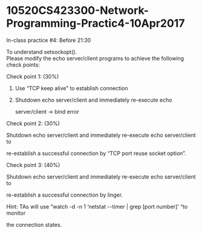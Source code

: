 # 10520CS423300-Network-Programming-Practic4-10Apr2017
		
In-class	practice	#4:	Before	21:30			
			
To	understand	setsockopt().			
Please	modify	the	echo	server/client	programs	to	achieve	the	following	check	points:	 					
		
Check	point	1:	(30%)			
1. Use	“TCP	keep	alive”	to	establish	connection			
2. Shutdown	echo	server/client	and	immediately	re-execute	echo			
		
    server/client	→ bind	error			
	
Check	point	2:	(30%)	
		
  Shutdown	echo	server/client	and	immediately	re-execute	echo	server/client	to			
		
  re-establish	a	successful	connection	by	“TCP	port	reuse	socket	option”.			
	
Check	point	3:	(40%)			
		
  Shutdown	echo	server/client	and	immediately	re-execute	echo	server/client	to			
		
  re-establish	a	successful	connection	by	linger.			
	
  		
Hint:	TAs	will	use	“watch	-d	-n	1	‘netstat	--timer	|	grep	[port	number]’	“to	monitor			
		
the	connection	states.		
